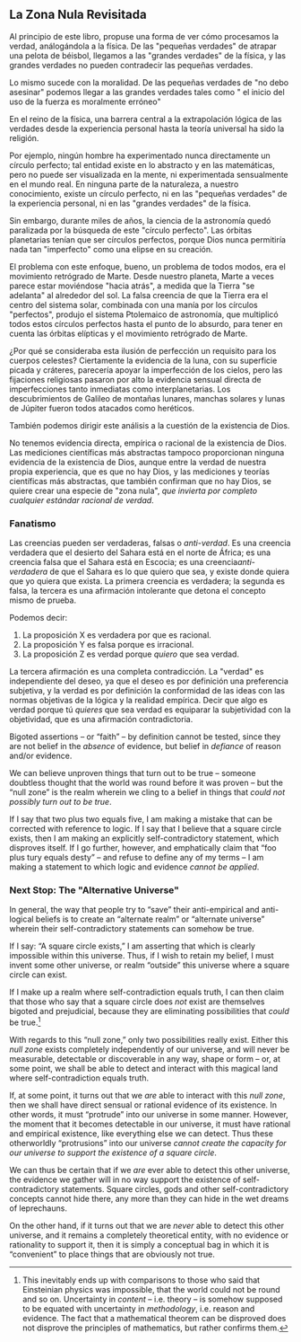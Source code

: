 ## La Zona Nula Revisitada

Al principio de este libro, propuse una forma de ver cómo procesamos la verdad, análogándola a la física. De las "pequeñas verdades" de atrapar una pelota de béisbol, llegamos a las "grandes verdades" de la física, y las grandes verdades no pueden contradecir las pequeñas verdades.

Lo mismo sucede con la moralidad. De las pequeñas verdades de "no debo asesinar" podemos llegar a las grandes verdades tales como " el inicio del uso de la fuerza es moralmente erróneo"

En el reino de la física, una barrera central a la extrapolación lógica de las verdades desde la experiencia personal hasta la teoría universal ha sido la religión.

Por ejemplo, ningún hombre ha experimentado nunca directamente un círculo perfecto; tal entidad existe en lo abstracto y en las matemáticas, pero no puede ser visualizada en la mente, ni experimentada sensualmente en el mundo real. En ninguna parte de la naturaleza, a nuestro conocimiento, existe un círculo perfecto, ni en las "pequeñas verdades" de la experiencia personal, ni en las "grandes verdades" de la física.

Sin embargo, durante miles de años, la ciencia de la astronomía quedó paralizada por la búsqueda de este "círculo perfecto". Las órbitas planetarias tenían que ser círculos perfectos, porque Dios nunca permitiría nada tan "imperfecto" como una elipse en su creación.

El problema con este enfoque, bueno, un problema de todos modos, era el movimiento retrógrado de Marte. Desde nuestro planeta, Marte a veces parece estar moviéndose "hacia atrás", a medida que la Tierra "se adelanta" al alrededor del sol. La falsa creencia de que la Tierra era el centro del sistema solar, combinada con una manía por los círculos "perfectos", produjo el sistema Ptolemaico de astronomía, que multiplicó todos estos círculos perfectos hasta el punto de lo absurdo, para tener en cuenta las órbitas elípticas y el movimiento retrógrado de Marte.

¿Por qué se consideraba esta ilusión de perfección un requisito para los cuerpos celestes? Ciertamente la evidencia de la luna, con su superficie picada y cráteres, parecería apoyar la imperfección de los cielos, pero las fijaciones religiosas pasaron por alto la evidencia sensual directa de imperfecciones tanto inmediatas como interplanetarias. Los descubrimientos de Galileo de montañas lunares, manchas solares y lunas de Júpiter fueron todos atacados como heréticos.

También podemos dirigir este análisis a la cuestión de la existencia de Dios.

No tenemos evidencia directa, empírica o racional de la existencia de Dios. Las mediciones científicas más abstractas tampoco proporcionan ninguna evidencia de la existencia de Dios, aunque entre la verdad de nuestra propia experiencia, que es que no hay Dios, y las mediciones y teorías científicas más abstractas, que también confirman que no hay Dios, se quiere crear una especie de "zona nula", *que invierta por completo cualquier estándar racional de verdad*.

### Fanatismo

Las creencias pueden ser verdaderas, falsas o *anti-verdad*. Es una creencia verdadera que el desierto del Sahara está en el norte de África; es una creencia falsa que el Sahara está en Escocia; es una creencia*anti-verdadera* de que el Sahara es lo que quiero que sea, y existe donde quiera que yo quiera que exista. La primera creencia es verdadera; la segunda es falsa, la tercera es una afirmación intolerante que detona el concepto mismo de prueba.

Podemos decir:

1. La proposición X es verdadera por que es racional.
2. La proposición Y es falsa porque es irracional.
3. La proposición Z es verdad porque *quiero* que sea verdad.

La tercera afirmación es una completa contradicción. La "verdad" es independiente del deseo, ya que el deseo es por definición una preferencia subjetiva, y la verdad es por definición la conformidad de las ideas con las normas objetivas de la lógica y la realidad empírica. Decir que algo es verdad porque tú *quieres* que sea verdad es equiparar la subjetividad con la objetividad, que es una afirmación contradictoria.

Bigoted assertions – or “faith” – by definition cannot be tested, since they are not belief in the *absence* of evidence, but belief in *defiance* of reason and/or evidence.

We can believe unproven things that turn out to be true – someone doubtless thought that the world was round before it was proven – but the “null zone” is the realm wherein we cling to a belief in things that *could not possibly turn out to be true*.

If I say that two plus two equals five, I am making a mistake that can be corrected with reference to logic. If I say that I believe that a square circle exists, then I am making an explicitly self-contradictory statement, which disproves itself. If I go further, however, and emphatically claim that “foo plus tury equals desty” – and refuse to define any of my terms – I am making a statement to which logic and evidence *cannot be applied*.

### Next Stop: The "Alternative Universe"

In general, the way that people try to “save” their anti-empirical and anti-logical beliefs is to create an “alternate realm” or “alternate universe” wherein their self-contradictory statements can somehow be true.

If I say: “A square circle exists,” I am asserting that which is clearly impossible within this universe. Thus, if I wish to retain my belief, I must invent some other universe, or realm “outside” this universe where a square circle can exist.

If I make up a realm where self-contradiction equals truth, I can then claim that those who say that a square circle does *not* exist are themselves bigoted and prejudicial, because they are eliminating possibilities that *could* be true.[^1]

With regards to this “null zone,” only two possibilities really exist. Either this *null zone* exists completely independently of our universe, and will never be measurable, detectable or discoverable in any way, shape or form – or, at some point, we shall be able to detect and interact with this magical land where self-contradiction equals truth.

If, at some point, it turns out that we *are* able to interact with this *null zone*, then we shall have direct sensual or rational evidence of its existence. In other words, it must “protrude” into our universe in some manner. However, the moment that it becomes detectable in our universe, it must have rational and empirical existence, like everything else we can detect. Thus these otherworldly “protrusions” into our universe *cannot create the capacity for our universe to support the existence of a square circle*.

We can thus be certain that if we *are* ever able to detect this other universe, the evidence we gather will in no way support the existence of self-contradictory statements. Square circles, gods and other self-contradictory concepts cannot hide there, any more than they can hide in the wet dreams of leprechauns.

On the other hand, if it turns out that we are *never* able to detect this other universe, and it remains a completely theoretical entity, with no evidence or rationality to support it, then it is simply a conceptual bag in which it is “convenient” to place things that are obviously not true.

[^1]: This inevitably ends up with comparisons to those who said that Einsteinian physics was impossible, that the world could not be round and so on. Uncertainty in *content* – i.e. theory – is somehow supposed to be equated with uncertainty in *methodology*, i.e. reason and evidence. The fact that a mathematical theorem can be disproved does not disprove the principles of mathematics, but rather confirms them.